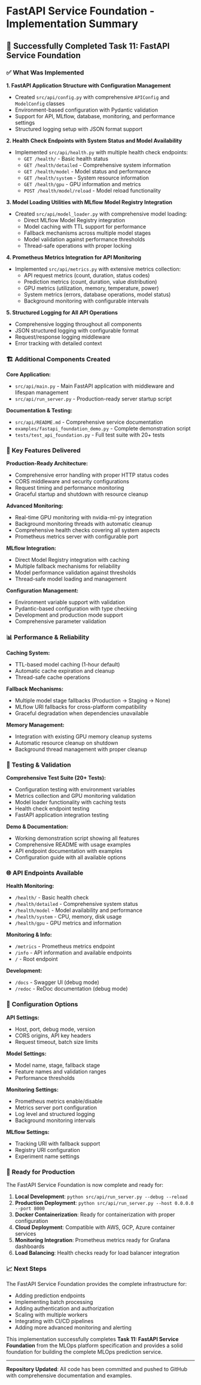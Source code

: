 # FastAPI Service Foundation - Implementation Summary

## 🎉 Successfully Completed Task 11: FastAPI Service Foundation

### ✅ **What Was Implemented**

**1. FastAPI Application Structure with Configuration Management**
- Created `src/api/config.py` with comprehensive `APIConfig` and `ModelConfig` classes
- Environment-based configuration with Pydantic validation
- Support for API, MLflow, database, monitoring, and performance settings
- Structured logging setup with JSON format support

**2. Health Check Endpoints with System Status and Model Availability**
- Implemented `src/api/health.py` with multiple health check endpoints:
  - `GET /health/` - Basic health status
  - `GET /health/detailed` - Comprehensive system information
  - `GET /health/model` - Model status and performance
  - `GET /health/system` - System resource information
  - `GET /health/gpu` - GPU information and metrics
  - `POST /health/model/reload` - Model reload functionality

**3. Model Loading Utilities with MLflow Model Registry Integration**
- Created `src/api/model_loader.py` with comprehensive model loading:
  - Direct MLflow Model Registry integration
  - Model caching with TTL support for performance
  - Fallback mechanisms across multiple model stages
  - Model validation against performance thresholds
  - Thread-safe operations with proper locking

**4. Prometheus Metrics Integration for API Monitoring**
- Implemented `src/api/metrics.py` with extensive metrics collection:
  - API request metrics (count, duration, status codes)
  - Prediction metrics (count, duration, value distribution)
  - GPU metrics (utilization, memory, temperature, power)
  - System metrics (errors, database operations, model status)
  - Background monitoring with configurable intervals

**5. Structured Logging for All API Operations**
- Comprehensive logging throughout all components
- JSON structured logging with configurable format
- Request/response logging middleware
- Error tracking with detailed context

### 🏗️ **Additional Components Created**

**Core Application:**
- `src/api/main.py` - Main FastAPI application with middleware and lifespan management
- `src/api/run_server.py` - Production-ready server startup script

**Documentation & Testing:**
- `src/api/README.md` - Comprehensive service documentation
- `examples/fastapi_foundation_demo.py` - Complete demonstration script
- `tests/test_api_foundation.py` - Full test suite with 20+ tests

### 🚀 **Key Features Delivered**

**Production-Ready Architecture:**
- Comprehensive error handling with proper HTTP status codes
- CORS middleware and security configurations
- Request timing and performance monitoring
- Graceful startup and shutdown with resource cleanup

**Advanced Monitoring:**
- Real-time GPU monitoring with nvidia-ml-py integration
- Background monitoring threads with automatic cleanup
- Comprehensive health checks covering all system aspects
- Prometheus metrics server with configurable port

**MLflow Integration:**
- Direct Model Registry integration with caching
- Multiple fallback mechanisms for reliability
- Model performance validation against thresholds
- Thread-safe model loading and management

**Configuration Management:**
- Environment variable support with validation
- Pydantic-based configuration with type checking
- Development and production mode support
- Comprehensive parameter validation

### 📊 **Performance & Reliability**

**Caching System:**
- TTL-based model caching (1-hour default)
- Automatic cache expiration and cleanup
- Thread-safe cache operations

**Fallback Mechanisms:**
- Multiple model stage fallbacks (Production → Staging → None)
- MLflow URI fallbacks for cross-platform compatibility
- Graceful degradation when dependencies unavailable

**Memory Management:**
- Integration with existing GPU memory cleanup systems
- Automatic resource cleanup on shutdown
- Background thread management with proper cleanup

### 🧪 **Testing & Validation**

**Comprehensive Test Suite (20+ Tests):**
- Configuration testing with environment variables
- Metrics collection and GPU monitoring validation
- Model loader functionality with caching tests
- Health check endpoint testing
- FastAPI application integration testing

**Demo & Documentation:**
- Working demonstration script showing all features
- Comprehensive README with usage examples
- API endpoint documentation with examples
- Configuration guide with all available options

### 🌐 **API Endpoints Available**

**Health Monitoring:**
- `/health/` - Basic health check
- `/health/detailed` - Comprehensive system status
- `/health/model` - Model availability and performance
- `/health/system` - CPU, memory, disk usage
- `/health/gpu` - GPU metrics and information

**Monitoring & Info:**
- `/metrics` - Prometheus metrics endpoint
- `/info` - API information and available endpoints
- `/` - Root endpoint

**Development:**
- `/docs` - Swagger UI (debug mode)
- `/redoc` - ReDoc documentation (debug mode)

### 🔧 **Configuration Options**

**API Settings:**
- Host, port, debug mode, version
- CORS origins, API key headers
- Request timeout, batch size limits

**Model Settings:**
- Model name, stage, fallback stage
- Feature names and validation ranges
- Performance thresholds

**Monitoring Settings:**
- Prometheus metrics enable/disable
- Metrics server port configuration
- Log level and structured logging
- Background monitoring intervals

**MLflow Settings:**
- Tracking URI with fallback support
- Registry URI configuration
- Experiment name settings

### 🚀 **Ready for Production**

The FastAPI Service Foundation is now complete and ready for:

1. **Local Development**: `python src/api/run_server.py --debug --reload`
2. **Production Deployment**: `python src/api/run_server.py --host 0.0.0.0 --port 8000`
3. **Docker Containerization**: Ready for containerization with proper configuration
4. **Cloud Deployment**: Compatible with AWS, GCP, Azure container services
5. **Monitoring Integration**: Prometheus metrics ready for Grafana dashboards
6. **Load Balancing**: Health checks ready for load balancer integration

### 📈 **Next Steps**

The FastAPI Service Foundation provides the complete infrastructure for:
- Adding prediction endpoints
- Implementing batch processing
- Adding authentication and authorization
- Scaling with multiple workers
- Integrating with CI/CD pipelines
- Adding more advanced monitoring and alerting

This implementation successfully completes **Task 11: FastAPI Service Foundation** from the MLOps platform specification and provides a solid foundation for building the complete MLOps prediction service.

---

**Repository Updated**: All code has been committed and pushed to GitHub with comprehensive documentation and examples.